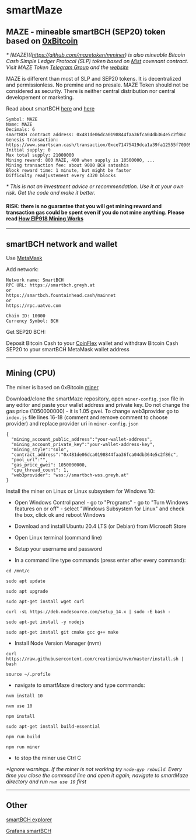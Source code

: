# smartMaze

## MAZE - mineable smartBCH (SEP20) token based on [0xBitcoin](https://0xbitcoin.org/#/)

_* [MAZE]((https://github.com/mazetoken/mminer) is also mineable Bitcoin Cash Simple Ledger Protocol (SLP) token based on [Mist](https://github.com/mazetoken/mminer/blob/main/Mistcoin-archive/Mistcoin.md) covenant contract. Visit MAZE Token [Telegram Group](https://t.me/mazetokens) and the [website](https://mazetoken.github.io)_

MAZE is different than most of SLP and SEP20 tokens. It is decentralized and permissionless. No premine and no presale. MAZE Token should not be considered as security. There is neither central distribution nor central developement or marketing.

Read about smartBCH [here](https://smartbch.org) and [here](https://docs.smartbch.org/smartbch/)

```
Symbol: MAZE
Name: MAZE
Decimals: 6
smartBCH contract address: 0x481de06dca0198844faa36fca04db364e5c2f86c
Genesis transaction: https://www.smartscan.cash/transaction/0xce71475419dca1a39fa12555f70909974aa34d2eed1150c29cf3225bc412c7c1
Initial supply: 0
Max total supply: 21000000
Mining reward: 800 MAZE, 400 when supply is 10500000, ...
Mining transaction fee: about 9000 BCH satoshis
Block reward time: 1 minute, but might be faster
Difficulty readjustement every 4320 blocks
```

_* This is not an investment advice or recommendation. Use it at your own risk. Get the code and make it better._

#### RISK: there is no guarantee that you will get mining reward and transaction gas could be spent even if you do not mine anything. Please read [How EIP918 Mining Works](https://0xbitcoin.org/#/)

--------------------------------------------------------------------------------------------

## smartBCH network and wallet

Use [MetaMask](https://metamask.io/)

Add network:

```
Network name: SmartBCH
RPC URL: https://smartbch.greyh.at
or
https://smartbch.fountainhead.cash/mainnet
or
https://rpc.uatvo.com

Chain ID: 10000
Currency Symbol: BCH
```

Get SEP20 BCH:

Deposit Bitcoin Cash to your [CoinFlex](https://coinflex.com/) wallet and withdraw Bitcoin Cash SEP20 to your smartBCH MetaMask wallet address

--------------------------------------------------------------------------------------------

## Mining (CPU)

The miner is based on 0xBitcoin [miner](https://github.com/0xbitcoin/0xbitcoin-miner)

Download/clone the smartMaze repository, open `miner-config.json` file in any editor and paste your wallet address and private key. Do not change the gas price (1050000000) - it is 1.05 gwei. To change web3provider go to `index.js` file lines 16-18 (comment and remove comment to choose provider) and replace provider uri in `miner-config.json` 

```
{
  "mining_account_public_address":"your-wallet-address",
  "mining_account_private_key":"your-wallet-address-key",
  "mining_style":"solo",
  "contract_address":"0x481de06dca0198844faa36fca04db364e5c2f86c",
  "pool_url":"",
  "gas_price_gwei": 1050000000,
  "cpu_thread_count": 1,
  "web3provider": "wss://smartbch-wss.greyh.at"
}
```

Install the miner on Linux or Linux subsystem for Windows 10:

- Open Windows Control panel - go to "Programs" - go to "Turn Windows features on or off" - select "Windows Subsystem for Linux" and check the box, click ok and reboot Windows

- Download and install Ubuntu 20.4 LTS (or Debian) from Microsoft Store

- Open Linux terminal (command line)

- Setup your username and password

- In a command line type commands (press enter after every command):

`cd /mnt/c`

`sudo apt update`

`sudo apt upgrade`

`sudo apt-get install wget curl`

`curl -sL https://deb.nodesource.com/setup_14.x | sudo -E bash -`

`sudo apt-get install -y nodejs`

`sudo apt-get install git cmake gcc g++ make`

- Install Node Version Manager (nvm)

`curl https://raw.githubusercontent.com/creationix/nvm/master/install.sh | bash`

`source ~/.profile`

- navigate to smartMaze directory and type commands:

`nvm install 10`

`nvm use 10`

`npm install`

`sudo apt-get install build-essential`

`npm run build`

`npm run miner`

- to stop the miner use Ctrl C

_*Ignore warnings. If the miner is not working try `node-gyp rebuild`. Every time you close the command line and open it again, navigate to smartMaze directory and run `nvm use 10` first_

----------------------------------------------------------------------------------------

## Other

[smartBCH explorer](https://smartscan.cash)

[Grafana smartBCH](https://smartbch.fountainhead.cash/grafana/d/GUnTOBGnz/smartbch?orgId=1&refresh=5s)





